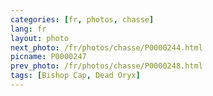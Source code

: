```yaml
---
categories: [fr, photos, chasse]
lang: fr
layout: photo
next_photo: /fr/photos/chasse/P0000244.html
picname: P0000247
prev_photo: /fr/photos/chasse/P0000248.html
tags: [Bishop Cap, Dead Oryx]
---
```

